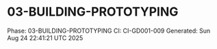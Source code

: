 # 03-BUILDING-PROTOTYPING
Phase: 03-BUILDING-PROTOTYPING
CI: CI-GD001-009
Generated: Sun Aug 24 22:41:21 UTC 2025
